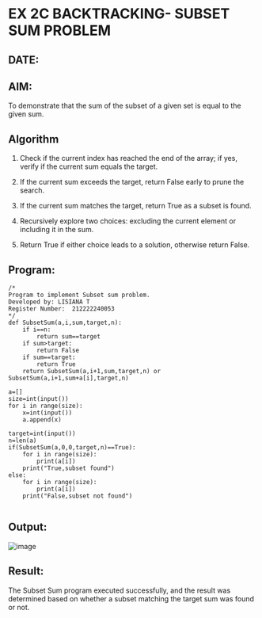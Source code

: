 # EX 2C BACKTRACKING- SUBSET SUM PROBLEM
## DATE:
## AIM:
To demonstrate that the sum of the subset of a given set is equal to the given sum.


## Algorithm
1. Check if the current index has reached the end of the array; if yes, verify if the current sum equals the target.

2. If the current sum exceeds the target, return False early to prune the search.

3. If the current sum matches the target, return True as a subset is found.

4. Recursively explore two choices: excluding the current element or including it in the sum.

5. Return True if either choice leads to a solution, otherwise return False.


## Program:
```
/*
Program to implement Subset sum problem.
Developed by: LISIANA T
Register Number:  212222240053
*/
def SubsetSum(a,i,sum,target,n):
    if i==n:
        return sum==target
    if sum>target:
        return False
    if sum==target:
        return True
    return SubsetSum(a,i+1,sum,target,n) or SubsetSum(a,i+1,sum+a[i],target,n)

a=[]
size=int(input())
for i in range(size):
    x=int(input())
    a.append(x)

target=int(input())
n=len(a)
if(SubsetSum(a,0,0,target,n)==True):
    for i in range(size):
        print(a[i])
    print("True,subset found")
else:
    for i in range(size):
        print(a[i])
    print("False,subset not found")


```

## Output:

![image](https://github.com/user-attachments/assets/7f772352-9d78-44a6-8808-d75260fb297d)



## Result:
The Subset Sum program executed successfully, and the result was determined based on whether a subset matching the target sum was found or not.
